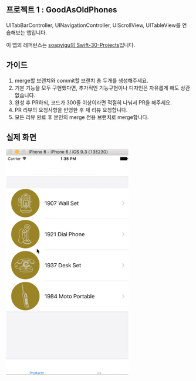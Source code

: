 ## 프로젝트 1 : GoodAsOldPhones

UITabBarController, UINavigationController, UIScrollView, UITableView를 연습해보는 앱입니다.

이 앱의 레퍼런스는 [soapyigu의 Swift-30-Projects](https://github.com/soapyigu/Swift-30-Projects/tree/master/Project%2001%20-%20GoodAsOldPhones)입니다.

## 가이드

1. merge할 브랜치와 commit할 브랜치 총 두개를 생성해주세요. 
2. 기본 기능을 모두 구현했다면, 추가적인 기능구현이나 디자인은 자유롭게 해도 상관없습니다.
3. 완성 후 PR하되, 코드가 300줄 이상이라면 적절히 나눠서 PR을 해주세요.
4. PR 리뷰의 요청사항을 반영한 후 재 리뷰 요청합니다. 
5. 모든 리뷰 완료 후 본인의 merge 전용 브랜치로 merge합니다.

## 실제 화면
![GoodAsOldPhones](./GoodAsOldPhones.gif)
